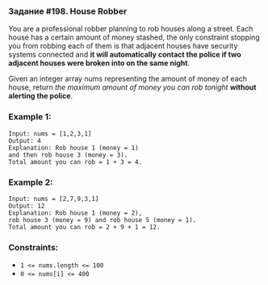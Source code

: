 ### Задание #198. House Robber
You are a professional robber planning to rob houses 
along a street. Each house has a certain amount 
of money stashed, the only constraint stopping 
you from robbing each of them is that adjacent houses 
have security systems connected and **it will automatically 
contact the police if two adjacent houses were broken
into on the same night**.

Given an integer array nums representing 
the amount of money of each house, return 
_the maximum amount of money you can rob 
tonight_ **without alerting the police**.

### Example 1:

``` commandline
Input: nums = [1,2,3,1]
Output: 4
Explanation: Rob house 1 (money = 1) 
and then rob house 3 (money = 3).
Total amount you can rob = 1 + 3 = 4.
```

### Example 2:
``` commandline
Input: nums = [2,7,9,3,1]
Output: 12
Explanation: Rob house 1 (money = 2), 
rob house 3 (money = 9) and rob house 5 (money = 1).
Total amount you can rob = 2 + 9 + 1 = 12.
```

### Constraints:

+ `1 <= nums.length <= 100`
+ `0 <= nums[i] <= 400`